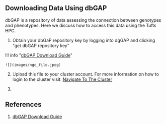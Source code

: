 ## Downloading Data Using dbGAP

dbGAP is a repository of data assessing the connection between genotypes and phenotypes. Here we discuss how to access this data using the Tufts HPC.

1. Obtain your dbGaP repository key by logging into dgGAP and clicking "get dbGAP repository key"

!!! info "[dbGAP Download Guide](https://www.ncbi.nlm.nih.gov/sra/docs/sra-dbgap-download/)"

    ![](images/ngc_file.jpeg)

2. Upload this file to your cluster account. For more information on how to login to the cluster visit: [Navigate To The Cluster](../hpc-user-guide/navigate-to-cluster.md)

3. 
## References

1. [dbGAP Download Guide](https://www.ncbi.nlm.nih.gov/sra/docs/sra-dbgap-download/)
